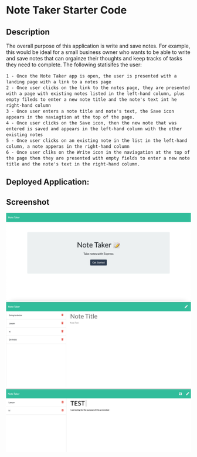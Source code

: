 # Note Taker Starter Code

## Description

The overall purpose of this application is write and save notes.
For example, this would be ideal for a small business owner who wants to be able to write and save notes that can orgainze their thoughts and keep tracks of tasks they need to complete.
The following statisifes the user:

    1 - Once the Note Taker app is open, the user is presented with a landing page with a link to a notes page
    2 - Once user clicks on the link to the notes page, they are presented with a page with existing notes listed in the left-hand column, plus empty fileds to enter a new note title and the note's text int he right-hand column
    3 - Once user enters a note title and note's text, the Save icon appears in the naviagtion at the top of the page.
    4 - Once user clicks on the Save icon, then the new note that was entered is saved and appears in the left-hand column with the other existing notes
    5 - Once user clicks on an existing note in the list in the left-hand column, a note apperas in the right-hand column
    6 - Once user cliks on the Write icon in the naviagation at the top of the page then they are presented with empty fields to enter a new note title and the note's text in the right-hand column.

## Deployed Application:

## Screenshot
<img src ="https://github.com/AnjinIsmail/note-taker/blob/main/public/assets/img/Screen%20Shot%201.png">
<img src ="https://github.com/AnjinIsmail/note-taker/blob/main/public/assets/img/Screen%20Shot%202.png">
<img src ="https://github.com/AnjinIsmail/note-taker/blob/main/public/assets/img/Screen%20Shot%203.png">
